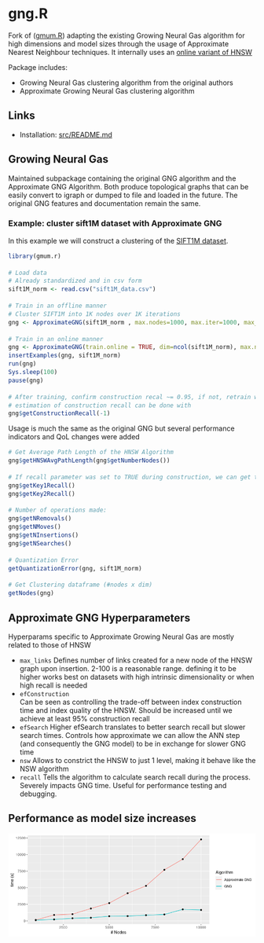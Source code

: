# gng.R

Fork of (<a href="https://github.com/gmum/gmum.r">gmum.R</a>) adapting the existing Growing Neural Gas algorithm for high dimensions and model sizes through the usage of Approximate Nearest Neighbour techniques. It internally uses an <a href="https://github.com/andrusha97/online-hnsw">online variant of HNSW</a>

Package includes:
* Growing Neural Gas clustering algorithm from the original authors
* Approximate Growing Neural Gas clustering algorithm

## Links
* Installation: [src/README.md](src/README.md)

## Growing Neural Gas

Maintained subpackage containing the original GNG algorithm and the Approximate GNG Algorithm. Both produce topological graphs that can be easily convert to igraph or dumped to file and loaded in the future. The original GNG features and documentation remain the same.


### Example: cluster sift1M dataset with Approximate GNG

In this example we will construct a clustering of the <a href="http://corpus-texmex.irisa.fr/">SIFT1M dataset</a>. 
```R
library(gmum.r)

# Load data
# Already standardized and in csv form
sift1M_norm <- read.csv("sift1M_data.csv")

# Train in an offline manner
# Cluster SIFT1M into 1K nodes over 1K iterations
gng <- ApproximateGNG(sift1M_norm , max.nodes=1000, max.iter=1000, max_links = 16, efSearch = 16, efConstruction = 32)

# Train in an online manner
gng <- ApproximateGNG(train.online = TRUE, dim=ncol(sift1M_norm), max.nodes=1000, max_links = 16, efSearch = 16, efConstruction = 32)
insertExamples(gng, sift1M_norm)
run(gng)
Sys.sleep(100)
pause(gng)

# After training, confirm construction recal ~= 0.95, if not, retrain with greater efConstruction parameter
# estimation of construction recall can be done with
gng$getConstructionRecall(-1)
```

Usage is much the same as the original GNG but several performance indicators and QoL changes were added
```R
# Get Average Path Length of the HNSW Algorithm
gng$getHNSWAvgPathLength(gng$getNumberNodes())

# If recall parameter was set to TRUE during construction, we can get the 2NN search recall with
gng$getKey1Recall()
gng$getKey2Recall()

# Number of operations made:
gng$getNRemovals()
gng$getNMoves()
gng$getNInsertions()
gng$getNSearches()

# Quantization Error
getQuantizationError(gng, sift1M_norm)

# Get Clustering dataframe (#nodes x dim)
getNodes(gng)
```

## Approximate GNG Hyperparameters
Hyperparams specific to Approximate Growing Neural Gas are mostly related to those of HNSW
* `max_links` Defines number of links created for a new node of the HNSW graph upon insertion. 2-100 is a reasonable range. defining it to be higher works best on datasets with high intrinsic dimensionality or when high recall is needed
* `efConstruction` 	
Can be seen as controlling the trade-off between index construction time and index quality of the HNSW. Should be increased until we achieve at least 95% construction recall
* `efSearch` Higher efSearch translates to better search recall but slower search times. Controls how approximate we can allow the ANN step (and consequently the GNG model) to be in exchange for slower GNG time
* `nsw` Allows to constrict the HNSW to just 1 level, making it behave like the NSW algorithm
* `recall` Tells the algorithm to calculate search recall during the process. Severely impacts GNG time. Useful for performance testing and debugging.

## Performance as model size increases
![Performance](https://github.com/Silveryu/gng.r/blob/master/R/Figures/approxGNG_nnodes_time_alg.png)





